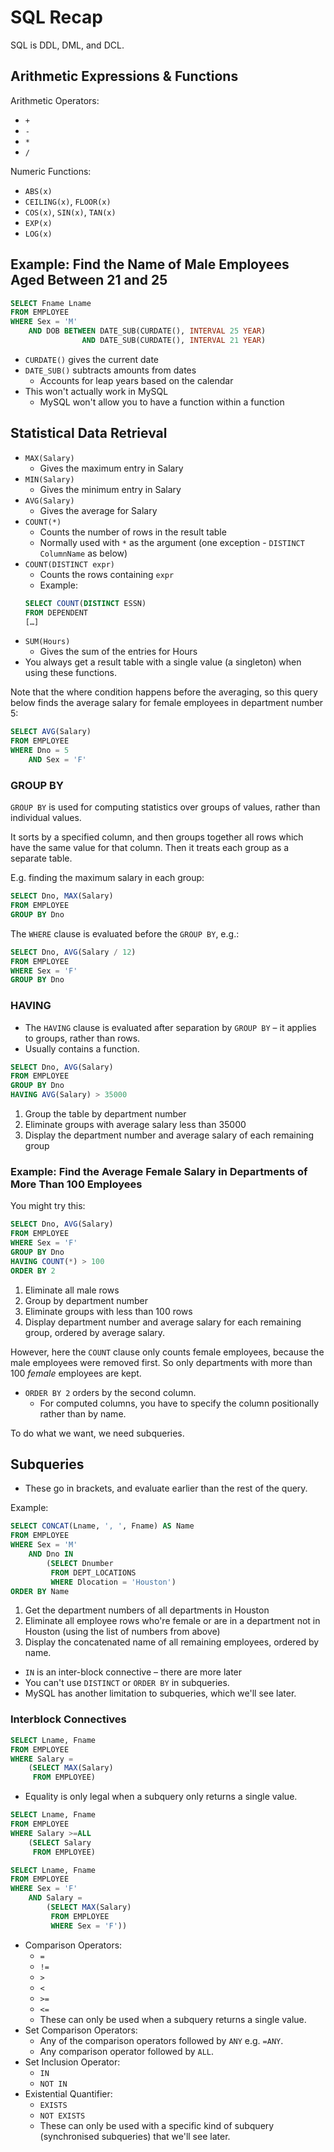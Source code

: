 # SQL Recap

SQL is DDL, DML, and DCL.

## Arithmetic Expressions & Functions

Arithmetic Operators:

* `+`
* `-`
* `*`
* `/`

Numeric Functions:

* `ABS(x)`
* `CEILING(x)`, `FLOOR(x)`
* `COS(x)`, `SIN(x)`, `TAN(x)`
* `EXP(x)`
* `LOG(x)`

## Example: Find the Name of Male Employees Aged Between 21 and 25

```sql
SELECT Fname Lname
FROM EMPLOYEE
WHERE Sex = 'M'
    AND DOB BETWEEN DATE_SUB(CURDATE(), INTERVAL 25 YEAR)
                AND DATE_SUB(CURDATE(), INTERVAL 21 YEAR)
```

* `CURDATE()` gives the current date
* `DATE_SUB()` subtracts amounts from dates
    * Accounts for leap years based on the calendar
* This won't actually work in MySQL
    * MySQL won't allow you to have a function within a function

## Statistical Data Retrieval

* `MAX(Salary)`
    * Gives the maximum entry in Salary
* `MIN(Salary)`
    * Gives the minimum entry in Salary
* `AVG(Salary)`
    * Gives the average for Salary
* `COUNT(*)`
    * Counts the number of rows in the result table
    * Normally used with `*` as the argument (one exception - `DISTINCT ColumnName` as below)
* `COUNT(DISTINCT expr)`
    * Counts the rows containing `expr`
    * Example:
    ```sql
    SELECT COUNT(DISTINCT ESSN)
    FROM DEPENDENT
    […]
    ```
* `SUM(Hours)`
    * Gives the sum of the entries for Hours
* You always get a result table with a single value (a singleton) when using these functions.

Note that the where condition happens before the averaging, so this query below finds the average salary for female employees in department number 5:

```sql
SELECT AVG(Salary)
FROM EMPLOYEE
WHERE Dno = 5
    AND Sex = 'F'
```

### GROUP BY

`GROUP BY` is used for computing statistics over groups of values, rather than individual values.

It sorts by a specified column, and then groups together all rows which have the same value for that column. Then it treats each group as a separate table.

E.g. finding the maximum salary in each group:

```sql
SELECT Dno, MAX(Salary)
FROM EMPLOYEE
GROUP BY Dno
```

The `WHERE` clause is evaluated before the `GROUP BY`, e.g.:

```sql
SELECT Dno, AVG(Salary / 12)
FROM EMPLOYEE
WHERE Sex = 'F'
GROUP BY Dno
```

### HAVING

* The `HAVING` clause is evaluated after separation by `GROUP BY` – it applies to groups, rather than rows.
* Usually contains a function.

```sql
SELECT Dno, AVG(Salary)
FROM EMPLOYEE
GROUP BY Dno
HAVING AVG(Salary) > 35000
```

1. Group the table by department number
2. Eliminate groups with average salary less than 35000
3. Display the department number and average salary of each remaining group

### Example: Find the Average Female Salary in Departments of More Than 100 Employees

You might try this:

```sql
SELECT Dno, AVG(Salary)
FROM EMPLOYEE
WHERE Sex = 'F'
GROUP BY Dno
HAVING COUNT(*) > 100
ORDER BY 2
```

1. Eliminate all male rows
2. Group by department number
3. Eliminate groups with less than 100 rows
4. Display department number and average salary for each remaining group, ordered by average salary.

However, here the `COUNT` clause only counts female employees, because the male employees were removed first. So only departments with more than 100 *female* employees are kept.

* `ORDER BY 2` orders by the second column.
    * For computed columns, you have to specify the column positionally rather than by name.

To do what we want, we need subqueries.

## Subqueries

* These go in brackets, and evaluate earlier than the rest of the query.

Example:

```sql
SELECT CONCAT(Lname, ', ', Fname) AS Name
FROM EMPLOYEE
WHERE Sex = 'M'
    AND Dno IN
        (SELECT Dnumber
         FROM DEPT_LOCATIONS
         WHERE Dlocation = 'Houston')
ORDER BY Name
```

1. Get the department numbers of all departments in Houston
2. Eliminate all employee rows who're female or are in a department not in Houston (using the list of numbers from above)
3. Display the concatenated name of all remaining employees, ordered by name.

* `IN` is an inter-block connective – there are more later
* You can't use `DISTINCT` or `ORDER BY` in subqueries.
* MySQL has another limitation to subqueries, which we'll see later.

### Interblock Connectives

```sql
SELECT Lname, Fname
FROM EMPLOYEE
WHERE Salary =
    (SELECT MAX(Salary)
     FROM EMPLOYEE)
```

* Equality is only legal when a subquery only returns a single value.

```sql
SELECT Lname, Fname
FROM EMPLOYEE
WHERE Salary >=ALL
    (SELECT Salary
     FROM EMPLOYEE)
```

```sql
SELECT Lname, Fname
FROM EMPLOYEE
WHERE Sex = 'F'
    AND Salary =
        (SELECT MAX(Salary)
         FROM EMPLOYEE
         WHERE Sex = 'F'))
```

* Comparison Operators:
    * `=`
    * `!=`
    * `>`
    * `<`
    * `>=`
    * `<=`
    * These can only be used when a subquery returns a single value.
* Set Comparison Operators:
    * Any of the comparison operators followed by `ANY` e.g. `=ANY`.
    * Any comparison operator followed by `ALL`.
* Set Inclusion Operator:
    * `IN`
    * `NOT IN`
* Existential Quantifier:
    * `EXISTS`
    * `NOT EXISTS`
    * These can only be used with a specific kind of subquery (synchronised subqueries) that we'll see later.
